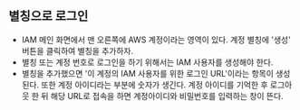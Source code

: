 ## 별칭으로 로그인
- IAM 메인 화면에서 맨 오른쪽에 AWS 계정이라는 영역이 있다. 계정 별칭에 '생성' 버튼을 클릭하여 별칭을 추가하자.
- 별칭 또는 계정 번호로 로그인을 하기 위해서는 IAM 사용자를 생성해야 한다.
- 별칭을 추가했으면 '이 계정의 IAM 사용자를 위한 로그인 URL'이라는 항목이 생성된다. 또한 계정 아이디라는 부분에 숫자가 생긴다. 계정 아이디를 기억한 후 로그아웃 한 뒤 해당 URL로 접속을 하면 계정아이디와 비밀번호를 입력하는 창이 뜬다.

